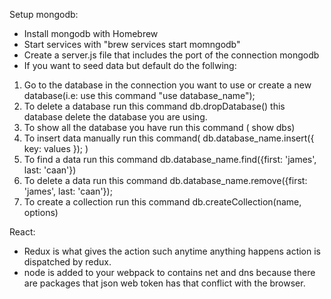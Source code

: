 Setup mongodb:
- Install mongodb with Homebrew
- Start services with "brew services start momngodb"
- Create a server.js file that includes the port of the connection mongodb
- If you want to seed data but default do the follwing:
1. Go to the database in the connection you want to use or create a new database(i.e: use this command "use database_name");
2. To delete a database run this command db.dropDatabase() this database delete the database you are using.
3. To show all the database you have run this command ( show dbs)
4. To insert data manually run this command( db.database_name.insert({ key: values }); )
5. To find a data run this command db.database_name.find({first: 'james', last: 'caan'})
6. To delete a data run this command db.database_name.remove({first: 'james', last: 'caan'});
7. To create a collection run this command db.createCollection(name, options)

React:

- Redux is what gives the action such anytime anything happens action is dispatched by redux.
- node is added to your webpack to contains net and dns because there are packages that json web token has that conflict with the browser.
